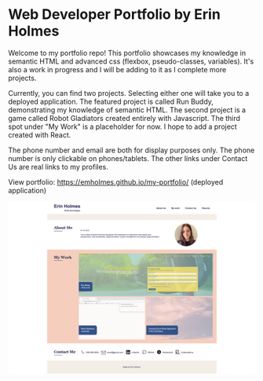 # Web Developer Portfolio by Erin Holmes

Welcome to my portfolio repo! This portfolio showcases my knowledge in semantic HTML and advanced css (flexbox, pseudo-classes, variables). It's also a work in progress and I will be adding to it as I complete more projects. 

Currently, you can find two projects. Selecting either one will take you to a deployed application. The featured project is called Run Buddy, demonstrating my knowledge of semantic HTML. The second project is a game called Robot Gladiators created entirely with Javascript. The third spot under "My Work" is a placeholder for now. I hope to add a project created with React.

The phone number and email are both for display purposes only. The phone number is only clickable on phones/tablets. The other links under Contact Us are real links to my profiles. 

View portfolio: https://emholmes.github.io/my-portfolio/ (deployed application)

![Screenshot of portfolio on desktop](./assets/images/eholmes-portfolio-ss.png)

